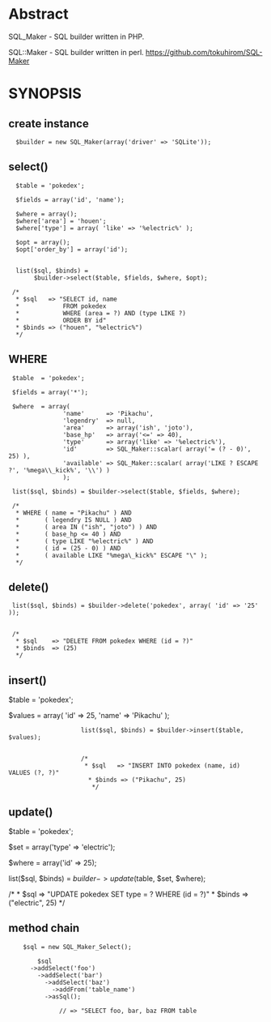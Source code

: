 # Abstract

SQL_Maker - SQL builder written in PHP.


SQL::Maker - SQL builder written in perl.
     https://github.com/tokuhirom/SQL-Maker


# SYNOPSIS


## create instance

      $builder = new SQL_Maker(array('driver' => 'SQLite'));



## select()

      $table = 'pokedex';
      
      $fields = array('id', 'name');
      
      $where = array();
      $where['area'] = 'houen';
      $where['type'] = array( 'like' => '%electric%' );
      
      $opt = array();
      $opt['order_by'] = array('id');
      
      
      list($sql, $binds) =
           $builder->select($table, $fields, $where, $opt);
     
     /*
      * $sql   => "SELECT id, name
      *            FROM pokedex
      *            WHERE (area = ?) AND (type LIKE ?)
      *            ORDER BY id"
      * $binds => ("houen", "%electric%")
      */



## WHERE

     $table  = 'pokedex';
     	          
     $fields = array('*');
     	          
     $where  = array(
                   'name'      => 'Pikachu',
                   'legendry'  => null,
                   'area'      => array('ish', 'joto'),
                   'base_hp'   => array('<=' => 40),
                   'type'      => array('like' => '%electric%'),
                   'id'        => SQL_Maker::scalar( array('= (? - 0)', 25) ),
                   'available' => SQL_Maker::scalar( array('LIKE ? ESCAPE ?', '%mega\\_kick%', '\\') )
                   );
			   
     list($sql, $binds) = $builder->select($table, $fields, $where);
     			
     /*
      * WHERE ( name = "Pikachu" ) AND
      *       ( legendry IS NULL ) AND
      *       ( area IN ("ish", "joto") ) AND
      *       ( base_hp <= 40 ) AND
      *       ( type LIKE "%electric%" ) AND
      *       ( id = (25 - 0) ) AND
      *       ( available LIKE "%mega\_kick%" ESCAPE "\" );
      */



## delete()


     list($sql, $binds) = $builder->delete('pokedex', array( 'id' => '25' ));
     
     
     /*
      * $sql    => "DELETE FROM pokedex WHERE (id = ?)"
      * $binds  => (25)
      */




## insert()

   $table = 'pokedex';
   
   $values = array(
                   'id' => 25,
                   'name' => 'Pikachu'
		                   );
						
						list($sql, $binds) = $builder->insert($table, $values);
						
						
						/*
						 * $sql   => "INSERT INTO pokedex (name, id) VALUES (?, ?)"
						  * $binds => ("Pikachu", 25)
 						   */




## update()

   $table = 'pokedex';
   
   $set   = array('type' => 'electric');
   
   $where = array('id' => 25);
   
   list($sql, $binds) = $builder->update($table, $set, $where);
   
   /*
    * $sql   => "UPDATE pokedex SET type = ? WHERE (id = ?)"
     * $binds => ("electric", 25)
      */




## method chain

   	    $sql = new SQL_Maker_Select();
	      
	        $sql
		  ->addSelect('foo')
		    ->addSelect('bar')
		      ->addSelect('baz')
		        ->addFrom('table_name')
			  ->asSql();
			    
			      // => "SELECT foo, bar, baz FROM table
